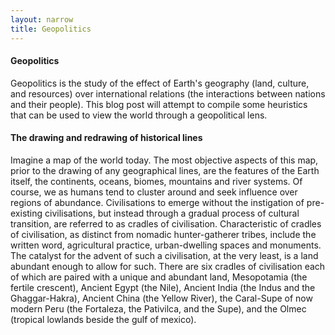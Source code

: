 ```yaml
---
layout: narrow
title: Geopolitics
---
```

<h4>Geopolitics</h4>
<p>Geopolitics is the study of the effect of Earth's geography (land, culture, and resources) over international relations (the interactions
between nations and their people). This blog post will attempt to compile some heuristics that can be used to view the world through a
geopolitical lens.</p>
<h4>The drawing and redrawing of historical lines</h4>
<p>Imagine a map of the world today. The most objective aspects of this map, prior to the drawing of any geographical lines, 
are the features of the Earth itself, the continents, oceans, biomes, mountains and river systems. Of course, we as humans tend to cluster
around and seek influence over regions of abundance. Civilisations to emerge without the instigation of pre-existing civilisations, but
instead through a gradual process of cultural transition, are referred to as cradles of civilisation. Characteristic of cradles of
civilisation, as distinct from nomadic hunter-gatherer tribes, include the written word, agricultural practice, urban-dwelling spaces
and monuments. The catalyst for the advent of such a civilisation, at the very least, is a land abundant enough to allow for such.
There are six cradles of civilisation each of which are paired with a unique and abundant land, Mesopotamia (the fertile crescent),
Ancient Egypt (the Nile), Ancient India (the Indus and the Ghaggar-Hakra), Ancient China (the Yellow River), the Caral-Supe of now 
modern Peru (the Fortaleza, the Pativilca, and the Supe), and the Olmec (tropical lowlands beside the gulf of mexico).</p>
<p>
</p>






</p>

<!--
    where are the inhabitants clustered? what resources do we humans need and fight over?
        why don't civilisations emerge elsewhere
        flash points of today and their resources, ukraine, taiwan, israel
    where are the blocks
    how has this changed from history
    why has it changed so much?
        war in china reduced population by 70%, plague of justinian reduced by 50%, nuclear war could reduce by approximately 63%
        large empires splitting apart
        nations grouping together
    why is there constaint? China, Egypt, Israel/Palestine
        bonded by race, ethnicity, nationality, religion
    creates amoeboid nation-states continually spreading, withdrawing, splitting and grouping
        https://www.worldhistorymaps.info/
        https://www.runningreality.org/
    new heuristic: what is going on within a single nation-state?
        organisational structures and subcomponents
        what maintains and breaks cohesion (4-star of hatred)
        new incentives, economic, military, diplomatic, the agency problem
        struggle for hearts and minds, hypocrisy, peloponnesian war, state over individual, individual over state
    new heuristic: narrative forces and perspectives of the world
        incorporate narrative structure document
        what is driving the narrative forces between individuals
        how does it cascade up to the global and down to the individual?
-->